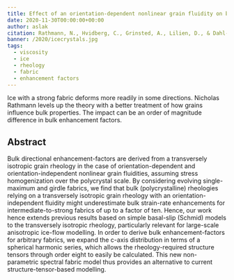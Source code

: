 ```yaml
---
title: Effect of an orientation-dependent nonlinear grain fluidity on bulk directional enhancement-factors
date: 2020-11-30T00:00:00+00:00
author: aslak
citation: Rathmann, N., Hvidberg, C., Grinsted, A., Lilien, D., & Dahl-Jensen, D. (2021). Effect of an orientation-dependent non-linear grain fluidity on bulk directional enhancement factors. Journal of Glaciology, 1-7. doi:10.1017/jog.2020.117
banner: /2020/icecrystals.jpg
tags:
  - viscosity
  - ice
  - rheology
  - fabric
  - enhancement factors
---
```

Ice with a strong fabric deforms more readily in some directions. Nicholas Rathmann levels up the theory with a better treatment of how grains influence bulk properties. The impact can be an order of magnitude difference in bulk enhancement factors.

<!--more-->




## Abstract
Bulk directional enhancement-factors are derived from a transversely isotropic grain
rheology in the case of orientation-dependent and orientation-independent nonlinear grain fluidities,
assuming stress homogenization over the polycrystal scale. By considering evolving single-maximum and
girdle fabrics, we find that bulk (polycrystalline) rheologies relying on a transversely isotropic grain
rheology with an orientation-independent fluidity might underestimate bulk strain-rate enhancements for
intermediate-to-strong fabrics of up to a factor of ten. Hence, our work hence extends previous results
based on simple basal-slip (Schmid) models to the transversely isotropic rheology, particularly relevant
for large-scale anisotropic ice-flow modelling. In order to derive bulk enhancement-factors for arbitrary
fabrics, we expand the c-axis distribution in terms of a spherical harmonic series, which allows the
rheology-required structure tensors through order eight to easily be calculated. This new non-parametric
spectral fabric model thus provides an alternative to current structure-tensor-based modelling.
